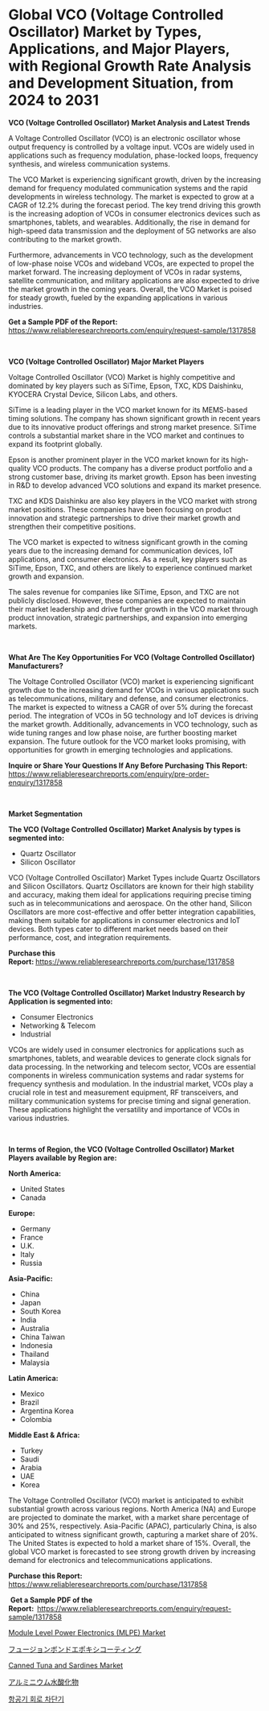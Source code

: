 <p><h1>Global VCO (Voltage Controlled Oscillator) Market by Types, Applications, and Major Players, with Regional Growth Rate Analysis and Development Situation, from 2024 to 2031</h1></p><p><strong>VCO (Voltage Controlled Oscillator) Market Analysis and Latest Trends</strong></p>
<p><p>A Voltage Controlled Oscillator (VCO) is an electronic oscillator whose output frequency is controlled by a voltage input. VCOs are widely used in applications such as frequency modulation, phase-locked loops, frequency synthesis, and wireless communication systems.</p><p>The VCO Market is experiencing significant growth, driven by the increasing demand for frequency modulated communication systems and the rapid developments in wireless technology. The market is expected to grow at a CAGR of 12.2% during the forecast period. The key trend driving this growth is the increasing adoption of VCOs in consumer electronics devices such as smartphones, tablets, and wearables. Additionally, the rise in demand for high-speed data transmission and the deployment of 5G networks are also contributing to the market growth.</p><p>Furthermore, advancements in VCO technology, such as the development of low-phase noise VCOs and wideband VCOs, are expected to propel the market forward. The increasing deployment of VCOs in radar systems, satellite communication, and military applications are also expected to drive the market growth in the coming years. Overall, the VCO Market is poised for steady growth, fueled by the expanding applications in various industries.</p></p>
<p><strong>Get a Sample PDF of the Report:&nbsp;</strong> <a href="https://www.reliableresearchreports.com/enquiry/request-sample/1317858">https://www.reliableresearchreports.com/enquiry/request-sample/1317858</a></p>
<p>&nbsp;</p>
<p><strong>VCO (Voltage Controlled Oscillator) Major Market Players</strong></p>
<p><p>Voltage Controlled Oscillator (VCO) Market is highly competitive and dominated by key players such as SiTime, Epson, TXC, KDS Daishinku, KYOCERA Crystal Device, Silicon Labs, and others. </p><p>SiTime is a leading player in the VCO market known for its MEMS-based timing solutions. The company has shown significant growth in recent years due to its innovative product offerings and strong market presence. SiTime controls a substantial market share in the VCO market and continues to expand its footprint globally.</p><p>Epson is another prominent player in the VCO market known for its high-quality VCO products. The company has a diverse product portfolio and a strong customer base, driving its market growth. Epson has been investing in R&D to develop advanced VCO solutions and expand its market presence.</p><p>TXC and KDS Daishinku are also key players in the VCO market with strong market positions. These companies have been focusing on product innovation and strategic partnerships to drive their market growth and strengthen their competitive positions.</p><p>The VCO market is expected to witness significant growth in the coming years due to the increasing demand for communication devices, IoT applications, and consumer electronics. As a result, key players such as SiTime, Epson, TXC, and others are likely to experience continued market growth and expansion.</p><p>The sales revenue for companies like SiTime, Epson, and TXC are not publicly disclosed. However, these companies are expected to maintain their market leadership and drive further growth in the VCO market through product innovation, strategic partnerships, and expansion into emerging markets.</p></p>
<p>&nbsp;</p>
<p><strong>What Are The Key Opportunities For VCO (Voltage Controlled Oscillator) Manufacturers?</strong></p>
<p><p>The Voltage Controlled Oscillator (VCO) market is experiencing significant growth due to the increasing demand for VCOs in various applications such as telecommunications, military and defense, and consumer electronics. The market is expected to witness a CAGR of over 5% during the forecast period. The integration of VCOs in 5G technology and IoT devices is driving the market growth. Additionally, advancements in VCO technology, such as wide tuning ranges and low phase noise, are further boosting market expansion. The future outlook for the VCO market looks promising, with opportunities for growth in emerging technologies and applications.</p></p>
<p><strong>Inquire or Share Your Questions If Any Before Purchasing This Report:</strong> <a href="https://www.reliableresearchreports.com/enquiry/pre-order-enquiry/1317858">https://www.reliableresearchreports.com/enquiry/pre-order-enquiry/1317858</a></p>
<p>&nbsp;</p>
<p><strong>Market Segmentation</strong></p>
<p><strong>The VCO (Voltage Controlled Oscillator) Market Analysis by types is segmented into:</strong></p>
<p><ul><li>Quartz Oscillator</li><li>Silicon Oscillator</li></ul></p>
<p><p>VCO (Voltage Controlled Oscillator) Market Types include Quartz Oscillators and Silicon Oscillators. Quartz Oscillators are known for their high stability and accuracy, making them ideal for applications requiring precise timing such as in telecommunications and aerospace. On the other hand, Silicon Oscillators are more cost-effective and offer better integration capabilities, making them suitable for applications in consumer electronics and IoT devices. Both types cater to different market needs based on their performance, cost, and integration requirements.</p></p>
<p><strong>Purchase this Report:&nbsp;</strong><a href="https://www.reliableresearchreports.com/purchase/1317858">https://www.reliableresearchreports.com/purchase/1317858</a></p>
<p>&nbsp;</p>
<p><strong>The VCO (Voltage Controlled Oscillator) Market Industry Research by Application is segmented into:</strong></p>
<p><ul><li>Consumer Electronics</li><li>Networking & Telecom</li><li>Industrial</li></ul></p>
<p><p>VCOs are widely used in consumer electronics for applications such as smartphones, tablets, and wearable devices to generate clock signals for data processing. In the networking and telecom sector, VCOs are essential components in wireless communication systems and radar systems for frequency synthesis and modulation. In the industrial market, VCOs play a crucial role in test and measurement equipment, RF transceivers, and military communication systems for precise timing and signal generation. These applications highlight the versatility and importance of VCOs in various industries.</p></p>
<p>&nbsp;</p>
<p><strong>In terms of Region, the VCO (Voltage Controlled Oscillator) Market Players available by Region are:</strong></p>
<p>
    <p> <strong> North America: </strong>
        <ul>
            <li>United States</li>
            <li>Canada</li>
        </ul>
        </p> 
    <p> <strong> Europe: </strong>
        <ul>
            <li>Germany</li>
            <li>France</li>
            <li>U.K.</li>
            <li>Italy</li>
            <li>Russia</li>
        </ul>
        </p> 
    <p> <strong> Asia-Pacific: </strong>
        <ul>
            <li>China</li>
            <li>Japan</li>
            <li>South Korea</li>
            <li>India</li>
            <li>Australia</li>
            <li>China Taiwan</li>
            <li>Indonesia</li>
            <li>Thailand</li>
            <li>Malaysia</li>
        </ul>
        </p> 
    <p> <strong> Latin America: </strong>
        <ul>
            <li>Mexico</li>
            <li>Brazil</li>
            <li>Argentina Korea</li>
            <li>Colombia</li>
        </ul>
        </p> 
    <p> <strong> Middle East & Africa: </strong>
        <ul>
            <li>Turkey</li>
            <li>Saudi</li>
            <li>Arabia</li>
            <li>UAE</li>
            <li>Korea</li>
        </ul>
    </p>
    </p>
<p><p>The Voltage Controlled Oscillator (VCO) market is anticipated to exhibit substantial growth across various regions. North America (NA) and Europe are projected to dominate the market, with a market share percentage of 30% and 25%, respectively. Asia-Pacific (APAC), particularly China, is also anticipated to witness significant growth, capturing a market share of 20%. The United States is expected to hold a market share of 15%. Overall, the global VCO market is forecasted to see strong growth driven by increasing demand for electronics and telecommunications applications.</p></p>
<p><strong>Purchase this Report: </strong><a href="https://www.reliableresearchreports.com/purchase/1317858">https://www.reliableresearchreports.com/purchase/1317858</a></p>
<p>&nbsp;<strong>Get a Sample PDF of the Report:&nbsp;&nbsp;</strong><a href="https://www.reliableresearchreports.com/enquiry/request-sample/1317858">https://www.reliableresearchreports.com/enquiry/request-sample/1317858</a></p>
<p><strong></strong></p>
<p><p><a href="https://github.com/Hazelklievgspy6vdcsmu106w/Market-Research-Report-List-1/blob/main/module-level-power-electronics-mlpe-market.md">Module Level Power Electronics (MLPE) Market</a></p><p><a href="https://medium.com/@melliestracke2023/%E3%83%95%E3%83%A5%E3%83%BC%E3%82%B8%E3%83%A7%E3%83%B3%E3%83%90%E3%82%A4%E3%83%B3%E3%83%89%E3%82%A8%E3%83%9D%E3%82%AD%E3%82%B7%E3%82%B3%E3%83%BC%E3%83%86%E3%82%A3%E3%83%B3%E3%82%B0%E5%B8%82%E5%A0%B4-2031%E5%B9%B4%E3%81%BE%E3%81%A7%E3%81%AE%E3%83%88%E3%83%AC%E3%83%B3%E3%83%89-%E4%BA%88%E6%B8%AC-%E7%AB%B6%E4%BA%89%E5%88%86%E6%9E%90-526a0978ceac">フュージョンボンドエポキシコーティング</a></p><p><a href="https://www.linkedin.com/pulse/canned-tuna-sardines-market-analysis-size-global-industry-overview-ctugc?trackingId=WHjBmTeh4aUgKbPAWbgrAQ%3D%3D">Canned Tuna and Sardines Market</a></p><p><a href="https://medium.com/@rebekaanderson14/%E3%82%A2%E3%83%AB%E3%83%9F%E3%83%8B%E3%82%A6%E3%83%A0%E6%B0%B4%E9%85%B8%E5%8C%96%E7%89%A9%E5%B8%82%E5%A0%B4%E8%AA%BF%E6%9F%BB%E3%83%AC%E3%83%9D%E3%83%BC%E3%83%88-%E3%81%9D%E3%81%AE%E6%AD%B4%E5%8F%B2%E3%81%8A%E3%82%88%E3%81%B32031%E5%B9%B4%E3%81%BE%E3%81%A7%E3%81%AE%E4%BA%88%E6%B8%AC-3d51c1205af8">アルミニウム水酸化物</a></p><p><a href="https://github.com/vsckjg50460/Market-Research-Report-List-1/blob/main/282616113440.md">항공기 회로 차단기</a></p></p>